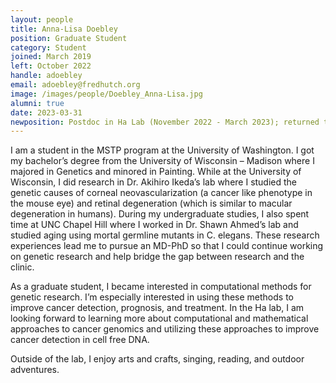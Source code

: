 ```yaml
---
layout: people
title: Anna-Lisa Doebley
position: Graduate Student
category: Student
joined: March 2019
left: October 2022
handle: adoebley
email: adoebley@fredhutch.org
image: /images/people/Doebley_Anna-Lisa.jpg
alumni: true
date: 2023-03-31
newposition: Postdoc in Ha Lab (November 2022 - March 2023); returned to UW Medical School
---
```


I am a student in the MSTP program at the University of Washington. I got my bachelor’s degree from the University of Wisconsin – Madison where I majored in Genetics and minored in Painting. While at the University of Wisconsin, I did research in Dr. Akihiro Ikeda’s lab where I studied the genetic causes of corneal neovascularization (a cancer like phenotype in the mouse eye) and retinal degeneration (which is similar to macular degeneration in humans). During my undergraduate studies, I also spent time at UNC Chapel Hill where I worked in Dr. Shawn Ahmed’s lab and studied aging using mortal germline mutants in C. elegans. These research experiences lead me to pursue an MD-PhD so that I could continue working on genetic research and help bridge the gap between research and the clinic.

As a graduate student, I became interested in computational methods for genetic research. I’m especially interested in using these methods to improve cancer detection, prognosis, and treatment. In the Ha lab, I am looking forward to learning more about computational and mathematical approaches to cancer genomics and utilizing these approaches to improve cancer detection in cell free DNA.

Outside of the lab, I enjoy arts and crafts, singing, reading, and outdoor adventures.
